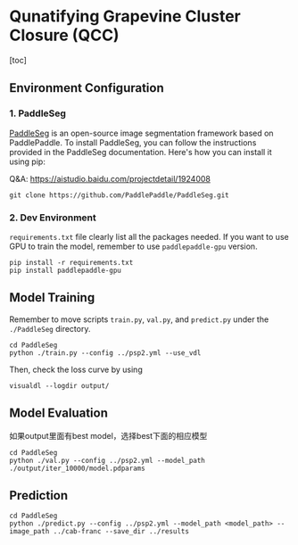 # Qunatifying Grapevine Cluster Closure (QCC)

[toc]

## Environment Configuration
### 1. PaddleSeg

[PaddleSeg](https://github.com/PaddlePaddle/PaddleSeg) is an open-source image segmentation framework based on PaddlePaddle. To install PaddleSeg, you can follow the instructions provided in the PaddleSeg documentation. Here's how you can install it using pip:

Q&A: https://aistudio.baidu.com/projectdetail/1924008

```shell
git clone https://github.com/PaddlePaddle/PaddleSeg.git
```

### 2. Dev Environment 
`requirements.txt` file clearly list all the packages needed. If you want to use GPU to train the model, remember to use
`paddlepaddle-gpu` version.
```shell
pip install -r requirements.txt
pip install paddlepaddle-gpu
```

## Model Training
Remember to move scripts `train.py`, `val.py`, and `predict.py` under the `./PaddleSeg` directory.
```shell
cd PaddleSeg
python ./train.py --config ../psp2.yml --use_vdl 
```
Then, check the loss curve by using
```shell
visualdl --logdir output/
```
## Model Evaluation
如果output里面有best model，选择best下面的相应模型
```shell
cd PaddleSeg
python ./val.py --config ../psp2.yml --model_path ./output/iter_10000/model.pdparams
```

## Prediction

```shell
cd PaddleSeg
python ./predict.py --config ../psp2.yml --model_path <model_path> --image_path ../cab-franc --save_dir ../results
```

